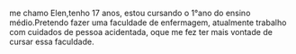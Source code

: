 me chamo Elen,tenho 17 anos, estou cursando o 1°ano do ensino médio.Pretendo fazer uma faculdade de enfermagem, atualmente trabalho com cuidados de pessoa acidentada, oque me fez ter mais vontade de cursar essa faculdade.
